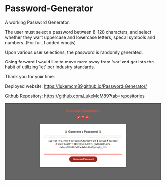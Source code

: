# Password-Generator

A working Password Generator.

The user must select a password between 8-128 characters, and select whether they want uppercase and lowercase letters, special symbols and numbers. (For fun, I added emojis)

Upon various user selections, the password is randomly generated.

Going forward I would like to move more away from 'var' and get into the habit of utilizing 'let' per industry standards.

Thank you for your time. 

Deployed website: https://lukemcm89.github.io/Password-Generator/

Github Repository: https://github.com/LukeMcM89?tab=repositories


![image](./assets/Password_Gen.png)